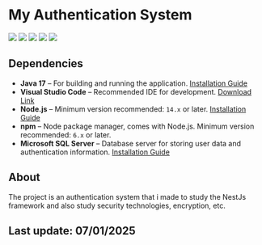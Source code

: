 # My Authentication System

<img loading="lazy" src="https://img.shields.io/badge/nestjs-%23E0234E.svg?style=for-the-badge&logo=nestjs&logoColor=white" target="_blank"></a>
<img loading="lazy" src="https://img.shields.io/badge/Node.js-43853D?style=for-the-badge&logo=node.js&logoColor=white" target="_blank"></a>
<img loading="lazy" src="https://img.shields.io/badge/TypeScript-007ACC?style=for-the-badge&logo=typescript&logoColor=white" target="_blank"></a>
<img loading="lazy" src="https://img.shields.io/badge/Prisma-3982CE?style=for-the-badge&logo=Prisma&logoColor=white" target="_blank"></a>
<img loading="lazy" src="https://img.shields.io/badge/Microsoft%20SQL%20Server-CC2927?style=for-the-badge&logo=microsoft%20sql%20server&logoColor=white" target="_blank"></a>

## Dependencies
- **Java 17** – For building and running the application. [Installation Guide](https://openjdk.java.net/)
- **Visual Studio Code** – Recommended IDE for development. [Download Link](https://code.visualstudio.com/)
- **Node.js** – Minimum version recommended: `14.x` or later. [Installation Guide](https://nodejs.org/)
- **npm** – Node package manager, comes with Node.js. Minimum version recommended: `6.x` or later.
- **Microsoft SQL Server** – Database server for storing user data and authentication information. [Installation Guide](https://www.microsoft.com/en-us/sql-server/sql-server-downloads)

## About
The project is an authentication system that i made to study the NestJs framework and also study security technologies, encryption, etc.

## Last update: 07/01/2025

